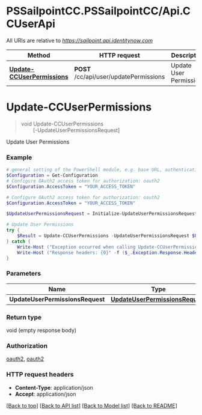 # PSSailpointCC.PSSailpointCC/Api.CCUserApi

All URIs are relative to *https://sailpoint.api.identitynow.com*

Method | HTTP request | Description
------------- | ------------- | -------------
[**Update-CCUserPermissions**](CCUserApi.md#Update-CCUserPermissions) | **POST** /cc/api/user/updatePermissions | Update User Permissions


<a name="Update-CCUserPermissions"></a>
# **Update-CCUserPermissions**
> void Update-CCUserPermissions<br>
> &nbsp;&nbsp;&nbsp;&nbsp;&nbsp;&nbsp;&nbsp;&nbsp;[-UpdateUserPermissionsRequest] <PSCustomObject><br>

Update User Permissions

### Example
```powershell
# general setting of the PowerShell module, e.g. base URL, authentication, etc
$Configuration = Get-Configuration
# Configure OAuth2 access token for authorization: oauth2
$Configuration.AccessToken = "YOUR_ACCESS_TOKEN"

# Configure OAuth2 access token for authorization: oauth2
$Configuration.AccessToken = "YOUR_ACCESS_TOKEN"

$UpdateUserPermissionsRequest = Initialize-UpdateUserPermissionsRequest -Ids "71624,71625" -IsAdmin "1" -AdminType "ADMIN" # UpdateUserPermissionsRequest |  (optional)

# Update User Permissions
try {
    $Result = Update-CCUserPermissions -UpdateUserPermissionsRequest $UpdateUserPermissionsRequest
} catch {
    Write-Host ("Exception occurred when calling Update-CCUserPermissions: {0}" -f ($_.ErrorDetails | ConvertFrom-Json))
    Write-Host ("Response headers: {0}" -f ($_.Exception.Response.Headers | ConvertTo-Json))
}
```

### Parameters

Name | Type | Description  | Notes
------------- | ------------- | ------------- | -------------
 **UpdateUserPermissionsRequest** | [**UpdateUserPermissionsRequest**](UpdateUserPermissionsRequest.md)|  | [optional] 

### Return type

void (empty response body)

### Authorization

[oauth2](../README.md#oauth2), [oauth2](../README.md#oauth2)

### HTTP request headers

 - **Content-Type**: application/json
 - **Accept**: application/json

[[Back to top]](#) [[Back to API list]](../README.md#documentation-for-api-endpoints) [[Back to Model list]](../README.md#documentation-for-models) [[Back to README]](../README.md)

